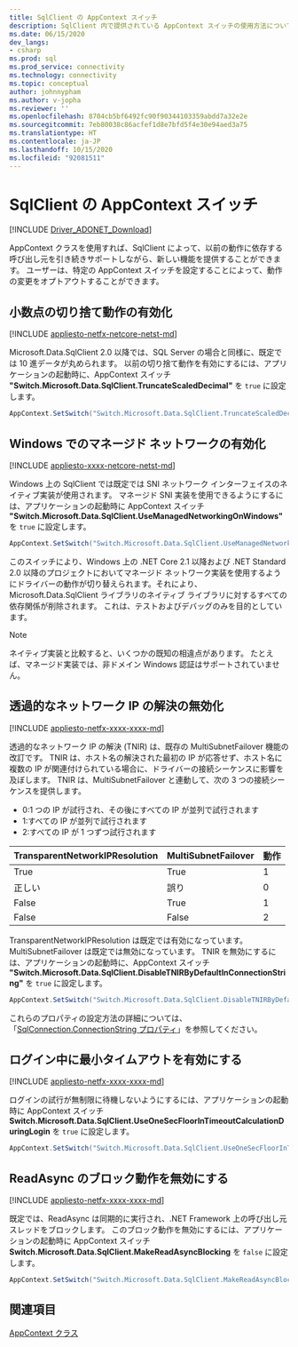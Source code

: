 ```yaml
---
title: SqlClient の AppContext スイッチ
description: SqlClient 内で提供されている AppContext スイッチの使用方法について説明します。
ms.date: 06/15/2020
dev_langs:
- csharp
ms.prod: sql
ms.prod_service: connectivity
ms.technology: connectivity
ms.topic: conceptual
author: johnnypham
ms.author: v-jopha
ms.reviewer: ''
ms.openlocfilehash: 8704cb5bf6492fc90f90344103359abdd7a32e2e
ms.sourcegitcommit: 7eb80038c86acfef1d8e7bfd5f4e30e94aed3a75
ms.translationtype: HT
ms.contentlocale: ja-JP
ms.lasthandoff: 10/15/2020
ms.locfileid: "92081511"
---
```

# <a name="appcontext-switches-in-sqlclient"></a>SqlClient の AppContext スイッチ

[!INCLUDE [Driver_ADONET_Download](../../includes/driver_adonet_download.md)]

AppContext クラスを使用すれば、SqlClient によって、以前の動作に依存する呼び出し元を引き続きサポートしながら、新しい機能を提供することができます。 ユーザーは、特定の AppContext スイッチを設定することによって、動作の変更をオプトアウトすることができます。

## <a name="enabling-decimal-truncation-behavior"></a>小数点の切り捨て動作の有効化

[!INCLUDE [appliesto-netfx-netcore-netst-md](../../includes/appliesto-netfx-netcore-netst-md.md)]

Microsoft.Data.SqlClient 2.0 以降では、SQL Server の場合と同様に、既定では 10 進データが丸められます。 以前の切り捨て動作を有効にするには、アプリケーションの起動時に、AppContext スイッチ **"Switch.Microsoft.Data.SqlClient.TruncateScaledDecimal"** を `true` に設定します。

```csharp
AppContext.SetSwitch("Switch.Microsoft.Data.SqlClient.TruncateScaledDecimal", true);
```

## <a name="enabling-managed-networking-on-windows"></a>Windows でのマネージド ネットワークの有効化

[!INCLUDE [appliesto-xxxx-netcore-netst-md](../../includes/appliesto-xxxx-netcore-netst-md.md)]

Windows 上の SqlClient では既定では SNI ネットワーク インターフェイスのネイティブ実装が使用されます。 マネージド SNI 実装を使用できるようにするには、アプリケーションの起動時に AppContext スイッチ **"Switch.Microsoft.Data.SqlClient.UseManagedNetworkingOnWindows"** を `true` に設定します。

```csharp
AppContext.SetSwitch("Switch.Microsoft.Data.SqlClient.UseManagedNetworkingOnWindows", true);
```

このスイッチにより、Windows 上の .NET Core 2.1 以降および .NET Standard 2.0 以降のプロジェクトにおいてマネージド ネットワーク実装を使用するようにドライバーの動作が切り替えられます。それにより、Microsoft.Data.SqlClient ライブラリのネイティブ ライブラリに対するすべての依存関係が削除されます。 これは、テストおよびデバッグのみを目的としています。

> [!NOTE]
> ネイティブ実装と比較すると、いくつかの既知の相違点があります。 たとえば、マネージド実装では、非ドメイン Windows 認証はサポートされていません。

## <a name="disabling-transparent-network-ip-resolution"></a>透過的なネットワーク IP の解決の無効化

[!INCLUDE [appliesto-netfx-xxxx-xxxx-md](../../includes/appliesto-netfx-xxxx-xxxx-md.md)]

透過的なネットワーク IP の解決 (TNIR) は、既存の MultiSubnetFailover 機能の改訂です。 TNIR は、ホスト名の解決された最初の IP が応答せず、ホスト名に複数の IP が関連付けられている場合に、ドライバーの接続シーケンスに影響を及ぼします。 TNIR は、MultiSubnetFailover と連動して、次の 3 つの接続シーケンスを提供します。<br />
* 0:1 つの IP が試行され、その後にすべての IP が並列で試行されます
* 1:すべての IP が並列で試行されます
* 2:すべての IP が 1 つずつ試行されます

|TransparentNetworkIPResolution|MultiSubnetFailover|動作|
|--------|--------|--------|
|True|True|1|
|正しい|誤り|0|
|False|True|1|
|False|False|2|

TransparentNetworkIPResolution は既定では有効になっています。 MultiSubnetFailover は既定では無効になっています。 TNIR を無効にするには、アプリケーションの起動時に、AppContext スイッチ **"Switch.Microsoft.Data.SqlClient.DisableTNIRByDefaultInConnectionString"** を `true` に設定します。

```csharp
AppContext.SetSwitch("Switch.Microsoft.Data.SqlClient.DisableTNIRByDefaultInConnectionString", true);
```

これらのプロパティの設定方法の詳細については、「[SqlConnection.ConnectionString プロパティ](/dotnet/api/microsoft.data.sqlclient.sqlconnection.connectionstring)」を参照してください。 

## <a name="enable-a-minimum-timeout-during-login"></a>ログイン中に最小タイムアウトを有効にする

[!INCLUDE [appliesto-netfx-xxxx-xxxx-md](../../includes/appliesto-netfx-xxxx-xxxx-md.md)]

ログインの試行が無制限に待機しないようにするには、アプリケーションの起動時に AppContext スイッチ **Switch.Microsoft.Data.SqlClient.UseOneSecFloorInTimeoutCalculationDuringLogin** を `true` に設定します。

```csharp
AppContext.SetSwitch("Switch.Microsoft.Data.SqlClient.UseOneSecFloorInTimeoutCalculationDuringLogin", false);
```

## <a name="disable-blocking-behavior-of-readasync"></a>ReadAsync のブロック動作を無効にする

[!INCLUDE [appliesto-netfx-xxxx-xxxx-md](../../includes/appliesto-netfx-xxxx-xxxx-md.md)]

既定では、ReadAsync は同期的に実行され、.NET Framework 上の呼び出し元スレッドをブロックします。 このブロック動作を無効にするには、アプリケーションの起動時に AppContext スイッチ **Switch.Microsoft.Data.SqlClient.MakeReadAsyncBlocking** を `false` に設定します。

```csharp
AppContext.SetSwitch("Switch.Microsoft.Data.SqlClient.MakeReadAsyncBlocking", false);
```

## <a name="see-also"></a>関連項目

[AppContext クラス](/dotnet/api/system.appcontext?view=netcore-3.1&preserve-view=true)